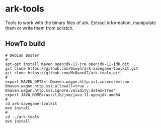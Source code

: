 # ark-tools
Tools to work with the binary files of ark. Extract information, manipulate them or write them from scratch.

## HowTo build
```
# Debian Buster
#----------------
apt-get install maven openjdk-11-jre openjdk-11-jdk git
git clone https://github.com/Qowyn/ark-savegame-toolkit.git
git clone https://github.com/McBane87/ark-tools.git
#
export MAVEN_OPTS='-Dmaven.wagon.http.ssl.insecure=true -Dmaven.wagon.http.ssl.allowall=true -Dmaven.wagon.http.ssl.ignore.validity.dates=true'
export JAVA_HOME=/usr/lib/jvm/java-11-openjdk-amd64
#
cd ark-savegame-toolkit
mvn install
#
cd ../ark-tools
mvn install
```

